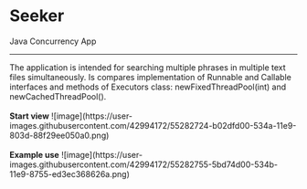 # Seeker
Java Concurrency App
<hr>
The application is intended for searching multiple phrases in multiple text files simultaneously. Is compares implementation of Runnable and Callable interfaces and methods of Executors class: newFixedThreadPool(int) and newCachedThreadPool().
<br>
<br>
<b>Start view</b>
![image](https://user-images.githubusercontent.com/42994172/55282724-b02dfd00-534a-11e9-803d-88f29ee050a0.png)
<br>
<br>
<b>Example use</b>
![image](https://user-images.githubusercontent.com/42994172/55282755-5bd74d00-534b-11e9-8755-ed3ec368626a.png)
